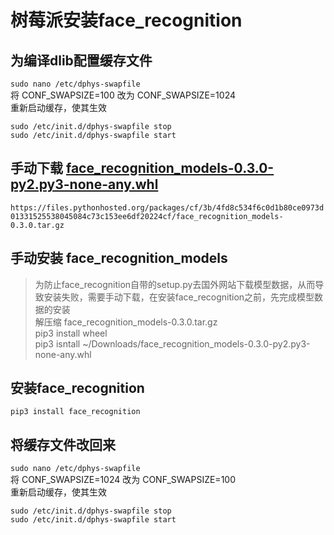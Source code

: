 # 树莓派安装face_recognition

## 为编译dlib配置缓存文件  
`sudo nano /etc/dphys-swapfile`  
将 CONF_SWAPSIZE=100 改为 CONF_SWAPSIZE=1024  
重新启动缓存，使其生效
```
sudo /etc/init.d/dphys-swapfile stop
sudo /etc/init.d/dphys-swapfile start

```

## 手动下载 [face_recognition_models-0.3.0-py2.py3-none-any.whl](https://pypi.org/project/face_recognition_models/)  
`https://files.pythonhosted.org/packages/cf/3b/4fd8c534f6c0d1b80ce0973d01331525538045084c73c153ee6df20224cf/face_recognition_models-0.3.0.tar.gz`

## 手动安装 face_recognition_models  
> 为防止face_recognition自带的setup.py去国外网站下载模型数据，从而导致安装失败，需要手动下载，在安装face_recognition之前，先完成模型数据的安装  
解压缩 face_recognition_models-0.3.0.tar.gz  
pip3 install wheel  
pip3 isntall ~/Downloads/face_recognition_models-0.3.0-py2.py3-none-any.whl  

## 安装face_recognition  
`pip3 install face_recognition`  

## 将缓存文件改回来
`sudo nano /etc/dphys-swapfile`  
将 CONF_SWAPSIZE=1024 改为 CONF_SWAPSIZE=100  
重新启动缓存，使其生效
```
sudo /etc/init.d/dphys-swapfile stop
sudo /etc/init.d/dphys-swapfile start
```
